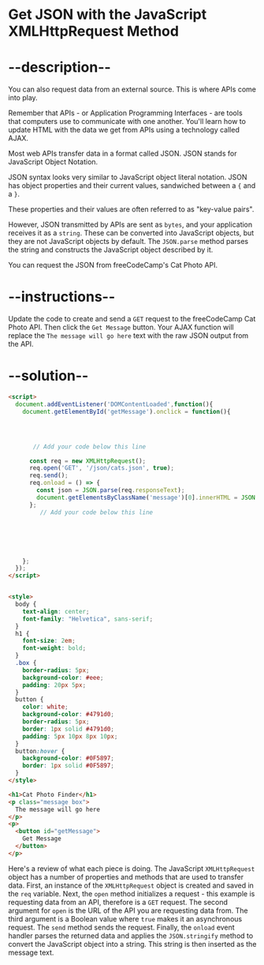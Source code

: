 # Get JSON with the JavaScript XMLHttpRequest Method

# --description--

You can also request data from an external source. This is where APIs come into play.

Remember that APIs - or Application Programming Interfaces - are tools that computers use to communicate with one another. You'll learn how to update HTML with the data we get from APIs using a technology called AJAX.

Most web APIs transfer data in a format called JSON. JSON stands for JavaScript Object Notation.

JSON syntax looks very similar to JavaScript object literal notation. JSON has object properties and their current values, sandwiched between a `{` and a `}`.

These properties and their values are often referred to as "key-value pairs".

However, JSON transmitted by APIs are sent as `bytes`, and your application receives it as a `string`. These can be converted into JavaScript objects, but they are not JavaScript objects by default. The `JSON.parse` method parses the string and constructs the JavaScript object described by it.

You can request the JSON from freeCodeCamp's Cat Photo API.


# --instructions--

Update the code to create and send a `GET` request to the freeCodeCamp Cat Photo API. Then click the `Get Message` button. Your AJAX function will replace the `The message will go here` text with the raw JSON output from the API.



# --solution--

```html
<script>
  document.addEventListener('DOMContentLoaded',function(){
    document.getElementById('getMessage').onclick = function(){




       // Add your code below this line

      const req = new XMLHttpRequest();
      req.open('GET', '/json/cats.json', true);
      req.send();
      req.onload = () => {
        const json = JSON.parse(req.responseText);
        document.getElementsByClassName('message')[0].innerHTML = JSON.stringify(json);
      };
         // Add your code below this line






    };
  });
</script>


<style>
  body {
    text-align: center;
    font-family: "Helvetica", sans-serif;
  }
  h1 {
    font-size: 2em;
    font-weight: bold;
  }
  .box {
    border-radius: 5px;
    background-color: #eee;
    padding: 20px 5px;
  }
  button {
    color: white;
    background-color: #4791d0;
    border-radius: 5px;
    border: 1px solid #4791d0;
    padding: 5px 10px 8px 10px;
  }
  button:hover {
    background-color: #0F5897;
    border: 1px solid #0F5897;
  }
</style>

<h1>Cat Photo Finder</h1>
<p class="message box">
  The message will go here
</p>
<p>
  <button id="getMessage">
    Get Message
  </button>
</p>
```

Here's a review of what each piece is doing. The JavaScript `XMLHttpRequest` object has a number of properties and methods that are used to transfer data. First, an instance of the `XMLHttpRequest` object is created and saved in the `req` variable. Next, the `open` method initializes a request - this example is requesting data from an API, therefore is a `GET` request. The second argument for `open` is the URL of the API you are requesting data from. The third argument is a Boolean value where `true` makes it an asynchronous request. The `send` method sends the request. Finally, the `onload` event handler parses the returned data and applies the `JSON.stringify` method to convert the JavaScript object into a string. This string is then inserted as the message text.
